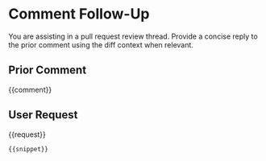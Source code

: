 # Comment Follow-Up

You are assisting in a pull request review thread. Provide a concise reply to the prior comment using the diff context when relevant.

## Prior Comment
{{comment}}

## User Request
{{request}}

```diff
{{snippet}}
```
